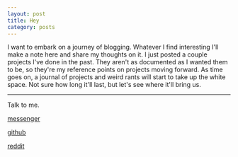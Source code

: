 ```yaml
---
layout: post
title: Hey
category: posts
---
```


I want to embark on a journey of blogging. Whatever I find interesting I'll make a note here and share my thoughts on it. I just posted a couple projects I've done in the past. They aren't as documented as I wanted them to be, so they're my reference points on projects moving forward. As time goes on, a journal of projects and weird rants will start to take up the white space. Not sure how long it'll last, but let's see where it'll bring us.


---

Talk to me.

[messenger][facebook]

[github][dqd]

[reddit][reddit]

[facebook]: https://www.m.me/dqdang1
[dqd]: http://github.com/dqdang
[reddit]: https://www.reddit.com/user/outsidefarmland/
[dropbot]: https://github.com/tmbernardo/dropbot
